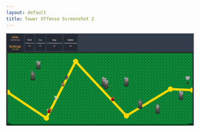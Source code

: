 ```yaml
---
layout: default
title: Tower Offense Screenshot 2
---
```

![](/assets/toweroffense-assets/screenshot2.png)
